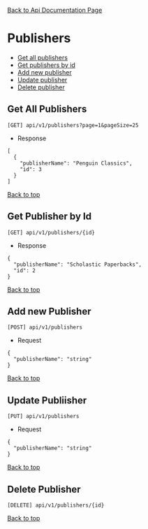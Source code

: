 [Back to Api Documentation Page](./ApiDocumentation.md)  

# Publishers
- [Get all publishers](#get-all-publishers)
- [Get publishers by id](#get-publisher-by-id)
- [Add new publisher](#add-new-publisher)
- [Update publisher](#update-publisher)
- [Delete publisher](#delete-publisher)  

## Get All Publishers
`[GET] api/v1/publishers?page=1&pageSize=25`  

- Response  
```
[
  {
    "publisherName": "Penguin Classics",
    "id": 3
  }
]
``` 
[Back to top](#publishers)  

## Get Publisher by Id
`[GET] api/v1/publishers/{id}`  

- Response  
```
{
  "publisherName": "Scholastic Paperbacks",
  "id": 2
}
``` 
[Back to top](#publishers)  

## Add new Publisher
`[POST] api/v1/publishers`  

- Request    
```
{
  "publisherName": "string"
}
``` 
[Back to top](#publishers)  

## Update Publiisher
`[PUT] api/v1/publishers`

- Request  
```
{
  "publisherName": "string"
}
``` 
[Back to top](#publishers)  

## Delete Publisher
`[DELETE] api/v1/publishers/{id}`  

[Back to top](#publishers)  
